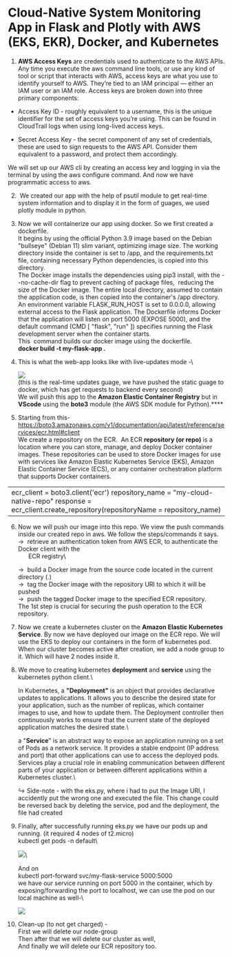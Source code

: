 # Cloud-Native System Monitoring App in Flask and Plotly with AWS (EKS, EKR), Docker, and Kubernetes

1. **AWS Access Keys** are credentials used to authenticate to the AWS APIs. Any time you execute the aws command line tools, or use any kind of tool or script that interacts with AWS, access keys are what you use to identify yourself to AWS. They’re tied to an IAM principal — either an IAM user or an IAM role. Access keys are broken down into three primary components:

- Access Key ID - roughly equivalent to a username, this is the unique identifier for the set of access keys you’re using. This can be found in CloudTrail logs when using long-lived access keys.

- Secret Access Key - the secret component of any set of credentials, these are used to sign requests to the AWS API. Consider them equivalent to a password, and protect them accordingly.

We will set up our AWS cli by creating an access key and logging in via the terminal by using the aws configure command. And now we have programmatic access to aws.

2.  We created our app with the help of psutil module to get real-time system information and to display it in the form of guages, we used plotly module in python.

3. Now we will containerize our app using docker. So we first created a dockerfile. \
   It begins by using the official Python 3.9 image based on the Debian "bullseye" (Debian 11) slim variant, optimizing image size. The working directory inside the container is set to /app, and the requirements.txt file, containing necessary Python dependencies, is copied into this directory.\
   The Docker image installs the dependencies using pip3 install, with the --no-cache-dir flag to prevent caching of package files,  reducing the size of the Docker image. The entire local directory, assumed to contain the application code, is then copied into the container's /app directory.\
   An environment variable FLASK\_RUN\_HOST is set to 0.0.0.0, allowing external access to the Flask application. The Dockerfile informs Docker that the application will listen on port 5000 (EXPOSE 5000), and the default command (CMD \[ "flask", "run" ]) specifies running the Flask development server when the container starts.\
   This  command builds our docker image using the dockerfile.\
   **docker build -t my-flask-app .**

4. This is what the web-app looks like with live-updates mode -\

   ![](https://lh7-us.googleusercontent.com/E7UAYHAO3jGf-82v4bC8ShBMqkuhQpGzNFgOKmCvovmA-5bgiS0r1CnLYrh5oMz82KYno4vqhPeyQB0wV1VMhnekFaP3my-t40gO7A8oJsArDwrCRN5uXy7fQG-9x6uuJRs3qzVwRUvBrTzl0U5Rd64)\
   (this is the real-time updates guage, we have pushed the static guage to docker, which has get requests to backend every second)\
   We will push this app to the **Amazon Elastic Container Registry** but in **VScode** using the **boto3** module (the AWS SDK module for Python).****

5. Starting from this- \
   <https://boto3.amazonaws.com/v1/documentation/api/latest/reference/services/ecr.html#client>\
   We create a repository on the ECR.  An ECR **repository (or repo)** is a location where you can store, manage, and deploy Docker container images. These repositories can be used to store Docker images for use with services like Amazon Elastic Kubernetes Service (EKS), Amazon Elastic Container Service (ECS), or any container orchestration platform that supports Docker containers.

|                                                                                                                                                          |
| -------------------------------------------------------------------------------------------------------------------------------------------------------- |
| ecr\_client = boto3.client('ecr') repository\_name = "my-cloud-native-repo" response = ecr\_client.create\_repository(repositoryName = repository\_name) |

6. Now we will push our image into this repo. We view the push commands inside our created repo in aws. We follow the steps/commands it says.\
   ->  retrieve an authentication token from AWS ECR, to authenticate the Docker client with the\
         ECR registry\

   &#x20;->  build a Docker image from the source code located in the current directory (.)   \
   &#x20;->  tag the Docker image with the repository URI to which it will be pushed \
   &#x20;->  push the tagged Docker image to the specified ECR repository.\
   The 1st step is crucial for securing the push operation to the ECR repository.

7. Now we create a kubernetes cluster on the **Amazon Elastic Kubernetes Service**. By now we have deployed our image on the ECR repo. We will use the EKS to deploy our containers in the form of kubernetes pod. When our cluster becomes active after creation, we add a node group to it. Which will have 2 nodes inside it.

8. We move to creating kubernetes **deployment** and **service** using the kubernetes python client.\
   
    In Kubernetes, a **"Deployment"** is an object that provides declarative updates to applications. It allows you to describe the desired state for your application, such as the number of replicas, which container images to use, and how to update them. The Deployment controller then continuously works to ensure that the current state of the deployed application matches the desired state.\
   
    a "**Service**" is an abstract way to expose an application running on a set of Pods as a network service. It provides a stable endpoint (IP address and port) that other applications can use to access the deployed pods. Services play a crucial role in enabling communication between different parts of your application or between different applications within a Kubernetes cluster.\
   
    ↪️ Side-note - with the eks.py, where i had to put the Image URI, I accidently put the wrong one and executed the file. This change could be reversed back by deleting the service, pod and the deployment, the file had created

9. Finally, after successfully running eks.py we have our pods up and running. (it required 4 nodes of t2.micro)\
   &#x20;kubectl get pods -n default\

   ![](https://lh7-us.googleusercontent.com/8ls-FNURxVOdjKUeqHytMWU5dYJB_TZB4k4uYHdJPKeRc7g0MTdqWeW023ePR1DVtzVEMcsA7FpYyTGu3tv8PBnbM6TKv5SEWEwfnlIhYaKi6-oRi42TAzcv58Uw9azmxgFhbLHEEXBMzWxdvI266Uw)\
   
   And on\
   &#x20;kubectl port-forward svc/my-flask-service 5000:5000\
   we have our service running on port 5000 in the container, which by exposing/forwarding the port to localhost, we can use the pod on our local machine as well-\

   ![](https://lh7-us.googleusercontent.com/YtoOG6v4A39gxLDwm47VA6iIyKTzHKtIFyl7hpM9CJzYhvH1emITbz-ZH--1Wx7xSmGEw8fndag4zFGtMiJ0bplthBBA5I2k7MkjoKjbX-5gTkri-RTWfnsq-jt3w2PR_ReyrLHQsE-bfrOZn07oewY)&#x20;

10. Clean-up (to not get charged) -\
    First we will delete our node-group\
    Then after that we will delete our cluster as well,\
    And finally we will delete our ECR repository too.
